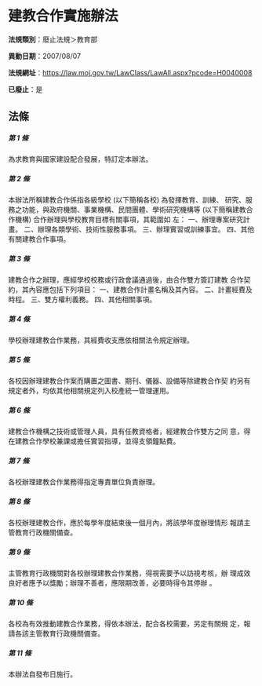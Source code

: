 # 建教合作實施辦法

**法規類別**：廢止法規＞教育部

**異動日期**：2007/08/07  

**法規網址**：https://law.moj.gov.tw/LawClass/LawAll.aspx?pcode=H0040008

**已廢止**：是



## 法條
##### 第 1 條
為求教育與國家建設配合發展，特訂定本辦法。

##### 第 2 條
本辦法所稱建教合作係指各級學校 (以下簡稱各校) 為發揮教育、訓練、
研究、服務之功能，與政府機關、事業機構、民間團體、學術研究機構等
 (以下簡稱建教合作機構) 合作辦理與學校教育目標有關事項，其範圍如
左：
一、辦理專案研究計畫。
二、辦理各類學術、技術性服務事項。
三、辦理實習或訓練事宜。
四、其他有關建教合作事項。


##### 第 3 條
建教合作之辦理，應經學校校務或行政會議通過後，由合作雙方簽訂建教
合作契約，其內容應包括下列項目：
一、建教合作計畫名稱及其內容。
二、計畫經費及時程。
三、雙方權利義務。
四、其他相關事項。


##### 第 4 條
學校辦理建教合作業務，其經費收支應依相關法令規定辦理。

##### 第 5 條
各校因辦理建教合作案而購置之圖書、期刊、儀器、設備等除建教合作契
約另有規定者外，均依其他相關規定列入校產統一管理運用。

##### 第 6 條
建教合作機構之技術或管理人員，具有任教資格者，經建教合作雙方之同
意，得在建教合作學校兼課或擔任實習指導，並得支領鐘點費。

##### 第 7 條
各校辦理建教合作業務得指定專責單位負責辦理。

##### 第 8 條
各校辦理建教合作，應於每學年度結束後一個月內，將該學年度辦理情形
報請主管教育行政機關備查。

##### 第 9 條
主管教育行政機關對各校辦理建教合作業務，得視需要予以訪視考核，辦
理成效良好者應予以獎勵；辦理不善者，應限期改善，必要時得令其停辦
。

##### 第 10 條
各校為有效推動建教合作業務，得依本辦法，配合各校需要，另定有關規
定，報請各該主管教育行政機關備查。

##### 第 11 條
本辦法自發布日施行。


